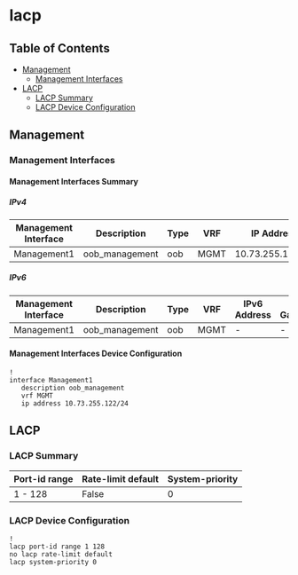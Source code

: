 # lacp

## Table of Contents

- [Management](#management)
  - [Management Interfaces](#management-interfaces)
- [LACP](#lacp-1)
  - [LACP Summary](#lacp-summary)
  - [LACP Device Configuration](#lacp-device-configuration)

## Management

### Management Interfaces

#### Management Interfaces Summary

##### IPv4

| Management Interface | Description | Type | VRF | IP Address | Gateway |
| -------------------- | ----------- | ---- | --- | ---------- | ------- |
| Management1 | oob_management | oob | MGMT | 10.73.255.122/24 | 10.73.255.2 |

##### IPv6

| Management Interface | Description | Type | VRF | IPv6 Address | IPv6 Gateway |
| -------------------- | ----------- | ---- | --- | ------------ | ------------ |
| Management1 | oob_management | oob | MGMT | - | - |

#### Management Interfaces Device Configuration

```eos
!
interface Management1
   description oob_management
   vrf MGMT
   ip address 10.73.255.122/24
```

## LACP

### LACP Summary

| Port-id range | Rate-limit default | System-priority |
| ------------- | ------------------ | --------------- |
| 1 - 128 | False | 0 |

### LACP Device Configuration

```eos
!
lacp port-id range 1 128
no lacp rate-limit default
lacp system-priority 0
```
